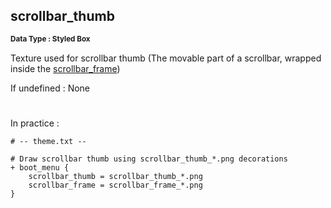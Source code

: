 ## scrollbar_thumb
<b> <sup> Data Type : Styled Box </sup> </b>

Texture used for scrollbar thumb (The movable part of a scrollbar, wrapped inside the [scrollbar_frame](scrollbar_frame.md))

If undefined : None
#
In practice :

```
# -- theme.txt --

# Draw scrollbar thumb using scrollbar_thumb_*.png decorations
+ boot_menu {
	scrollbar_thumb = scrollbar_thumb_*.png
	scrollbar_frame = scrollbar_frame_*.png
}
```